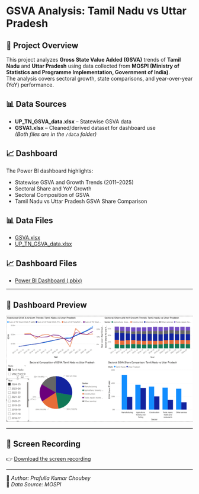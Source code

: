 # GSVA Analysis: Tamil Nadu vs Uttar Pradesh

## 📌 Project Overview
This project analyzes **Gross State Value Added (GSVA)** trends of **Tamil Nadu** and **Uttar Pradesh** using data collected from **MOSPI (Ministry of Statistics and Programme Implementation, Government of India)**.  
The analysis covers sectoral growth, state comparisons, and year-over-year (YoY) performance.  

## 📊 Data Sources
- **UP_TN_GSVA_data.xlsx** – Statewise GSVA data
- **GSVA1.xlsx** – Cleaned/derived dataset for dashboard use  
*(Both files are in the `/data` folder)*

## 📈 Dashboard
The Power BI dashboard highlights:
- Statewise GSVA and Growth Trends (2011–2025)
- Sectoral Share and YoY Growth
- Sectoral Composition of GSVA
- Tamil Nadu vs Uttar Pradesh GSVA Share Comparison

## 📊 Data Files
- [GSVA.xlsx](GSVA.xlsx)
- [UP_TN_GSVA_data.xlsx](UP_TN_GSVA_data.xlsx)

## 📈 Dashboard Files
- [Power BI Dashboard (.pbix)](dashboardGSVA_TN_UP.pbix) 

---

## 🔹 Dashboard Preview
![Dashboard Screenshot](dashboardGSVA_TN_UP.png)

---

## 🎥 Screen Recording
👉 [Download the screen recording](dashboarddashboard-demo.mp4)  

---

📌 *Author: Prafulla Kumar Choubey*  
📌 *Data Source: MOSPI*
